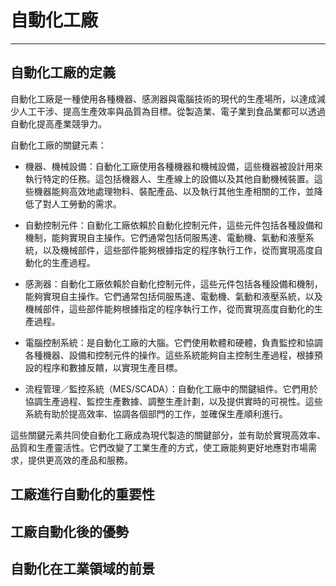 # 自動化工廠

---

## 自動化工廠的定義

自動化工廠是一種使用各種機器、感測器與電腦技術的現代的生產場所，以達成減少人工干涉、提高生產效率與品質為目標。從製造業、電子業到食品業都可以透過自動化提高產業競爭力。

自動化工廠的關鍵元素：

* 機器、機械設備：自動化工廠使用各種機器和機械設備，這些機器被設計用來執行特定的任務。這包括機器人、生產線上的設備以及其他自動機械裝置。這些機器能夠高效地處理物料、裝配產品、以及執行其他生產相關的工作，並降低了對人工勞動的需求。

* 自動控制元件：自動化工廠依賴於自動化控制元件，這些元件包括各種設備和機制，能夠實現自主操作。它們通常包括伺服馬達、電動機、氣動和液壓系統，以及機械部件，這些部件能夠根據指定的程序執行工作，從而實現高度自動化的生產過程。

* 感測器：自動化工廠依賴於自動化控制元件，這些元件包括各種設備和機制，能夠實現自主操作。它們通常包括伺服馬達、電動機、氣動和液壓系統，以及機械部件，這些部件能夠根據指定的程序執行工作，從而實現高度自動化的生產過程。

* 電腦控制系統：是自動化工廠的大腦。它們使用軟體和硬體，負責監控和協調各種機器、設備和控制元件的操作。這些系統能夠自主控制生產過程，根據預設的程序和數據反饋，以實現生產目標。

* 流程管理／監控系統（MES/SCADA）：自動化工廠中的關鍵組件。它們用於協調生產過程、監控生產數據、調整生產計劃，以及提供實時的可視性。這些系統有助於提高效率、協調各個部門的工作，並確保生產順利進行。

這些關鍵元素共同使自動化工廠成為現代製造的關鍵部分，並有助於實現高效率、品質和生產靈活性。它們改變了工業生產的方式，使工廠能夠更好地應對市場需求，提供更高效的產品和服務。

## 工廠進行自動化的重要性

## 工廠自動化後的優勢

## 自動化在工業領域的前景
